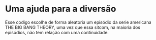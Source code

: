 # Uma ajuda para a diversão
Esse codigo escolhe de forma aleatoria um episódio da serie americana THE BIG BANG THEORY, uma vez que essa sitcom, na maioria dos episódios, não tem relação com uma continuidade.
